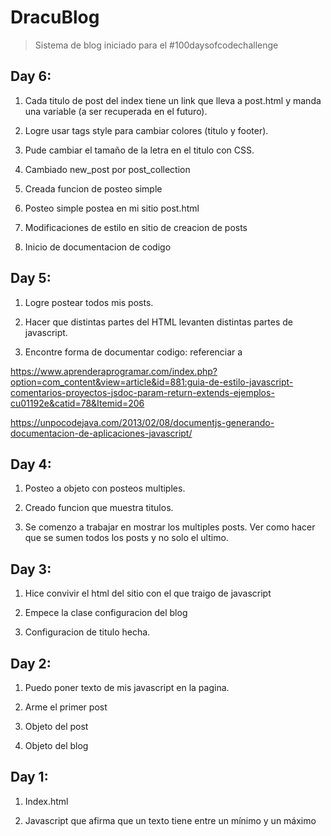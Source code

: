 # DracuBlog

>Sistema de blog iniciado para el #100daysofcodechallenge

## Day 6:

1. Cada titulo de post del index tiene un link que lleva a post.html y manda una variable (a ser recuperada en el futuro).

2. Logre usar tags style para cambiar colores (titulo y footer).

3. Pude cambiar el tamaño de la letra en el titulo con CSS.

4. Cambiado new_post por post_collection

5. Creada funcion de posteo simple

6. Posteo simple postea en mi sitio post.html

7. Modificaciones de estilo en sitio de creacion de posts

8. Inicio de documentacion de codigo


## Day 5: 

1. Logre postear todos mis posts.

2. Hacer que distintas partes del HTML levanten distintas partes de javascript.

3. Encontre forma de documentar codigo: referenciar a 

https://www.aprenderaprogramar.com/index.php?option=com_content&view=article&id=881:guia-de-estilo-javascript-comentarios-proyectos-jsdoc-param-return-extends-ejemplos-cu01192e&catid=78&Itemid=206

https://unpocodejava.com/2013/02/08/documentjs-generando-documentacion-de-aplicaciones-javascript/




## Day 4:

1. Posteo a objeto con posteos multiples.

2. Creado funcion que muestra titulos.

3. Se comenzo a trabajar en mostrar los multiples posts. Ver como hacer que se sumen todos los posts y no solo el ultimo.

## Day 3:

1. Hice convivir el html del sitio con el que traigo de javascript

2. Empece la clase configuracion del blog

3. Configuracion de titulo hecha.

## Day 2:

1. Puedo poner texto de mis javascript en la pagina.

2. Arme el primer post

3. Objeto del post

4. Objeto del blog

## Day 1:

1. Index.html

2. Javascript que afirma que un texto tiene entre un mínimo y un máximo
